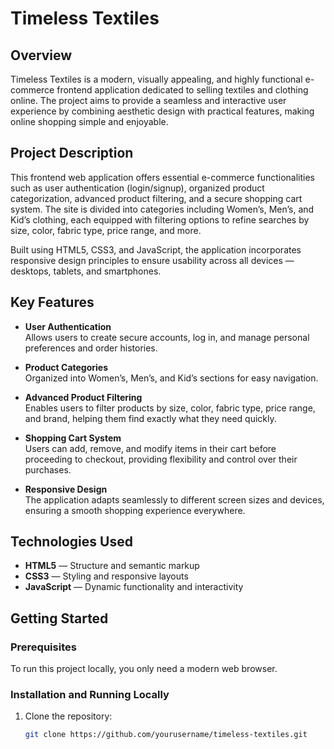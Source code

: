 # Timeless Textiles

## Overview
Timeless Textiles is a modern, visually appealing, and highly functional e-commerce frontend application dedicated to selling textiles and clothing online. The project aims to provide a seamless and interactive user experience by combining aesthetic design with practical features, making online shopping simple and enjoyable.

## Project Description
This frontend web application offers essential e-commerce functionalities such as user authentication (login/signup), organized product categorization, advanced product filtering, and a secure shopping cart system. The site is divided into categories including Women’s, Men’s, and Kid’s clothing, each equipped with filtering options to refine searches by size, color, fabric type, price range, and more.

Built using HTML5, CSS3, and JavaScript, the application incorporates responsive design principles to ensure usability across all devices — desktops, tablets, and smartphones.

## Key Features
- **User Authentication**  
  Allows users to create secure accounts, log in, and manage personal preferences and order histories.

- **Product Categories**  
  Organized into Women’s, Men’s, and Kid’s sections for easy navigation.

- **Advanced Product Filtering**  
  Enables users to filter products by size, color, fabric type, price range, and brand, helping them find exactly what they need quickly.

- **Shopping Cart System**  
  Users can add, remove, and modify items in their cart before proceeding to checkout, providing flexibility and control over their purchases.

- **Responsive Design**  
  The application adapts seamlessly to different screen sizes and devices, ensuring a smooth shopping experience everywhere.

## Technologies Used
- **HTML5** — Structure and semantic markup  
- **CSS3** — Styling and responsive layouts  
- **JavaScript** — Dynamic functionality and interactivity  


## Getting Started

### Prerequisites
To run this project locally, you only need a modern web browser.

### Installation and Running Locally
1. Clone the repository:
   ```bash
   git clone https://github.com/yourusername/timeless-textiles.git
